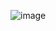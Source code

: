 ![image](https://github.com/ReshmaNov1995/Git-GitHub/assets/108859363/5870bedd-3ace-4528-9066-3536a4d381f0)

